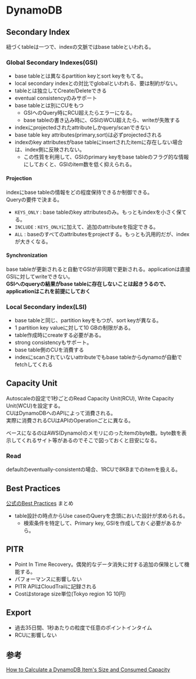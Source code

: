 # DynamoDB

## Secondary Index

紐づくtableは一つで、indexの文脈ではbase tableといわれる。

### Global Secondary Indexes(GSI)

* base tableとは異なるpartition keyとsort keyをもてる。  
* local secondary indexとの対比でglobalといわれる、要は制約がない。
* tableとは独立してCreate/Deleteできる
* eventual consistencyのみサポート
* base tableとは別にCUをもつ
  * GSIへのQuery時にRCU超えたらエラーになる。
  * base tableの書き込み時に、GSIのWCU超えたら、writeが失敗する  
* indexにprojectedされたattributeしかquery/scanできない
* base table key attributes(primary,sort)は必ずprojectedされる
* indexのkey attributesがbase tableにinsertされたitemに存在しない場合は、index側に反映されない。
  * この性質を利用して、GSIのprimary keyをbase tableのフラグ的な情報にしておくと、GSIのitem数を低く抑えられる。

#### Projection

indexにbase tableの情報をどの程度保持できるか制御できる。  
Queryの要件で決まる。

* `KEYS_ONLY` : base tableのkey attributesのみ。もっともindexを小さく保てる。
* `INCLUDE`   : `KEYS_ONLY`に加えて、追加のattributeを指定できる。
* `ALL`       : baseのすべてのattributesをprojectする。もっとも汎用的だが、indexが大きくなる。


#### Synchronization

base tableが更新されると自動でGSIが非同期で更新される。applicationは直接GSIに対してwriteできない。  
**GSIへのqueryの結果がbase tableに存在しないことは起きうるので、applicationはこれを前提にしておく**


### Local Secondary index(LSI)

* base tableと同じ、partition keyをもつが、sort keyが異なる。  
* 1 partition key valueに対して10 GBの制限がある。
* table作成時にcreateする必要がある。
* strong consistencyもサポート。
* base table側のCUを消費する
* indexにscanされていないattributeでもbase tableからdynamoが自動でfetchしてくれる


## Capacity Unit

Autoscaleの設定で1秒ごとのRead Capacity Unit(RCU), Write Capacity Unit(WCU)を設定する。  
CUはDynamoDBへのAPIによって消費される。  
実際に消費されるCUはAPIのOperationごとに異なる。

ベースになるのはAWS(Dynamo)のメモリにのったitemのbyte数。byte数を表示してくれるサイト等があるのでそこで図っておくと目安になる。

### Read

defaultのeventually-consistentの場合、1RCUで8KBまでのitemを扱える。

## Best Practices

[公式のBest Practices](https://docs.aws.amazon.com/amazondynamodb/latest/developerguide/best-practices.html) まとめ

* table設計の時点からUse caseのQueryを念頭においた設計が求められる。
  * 検索条件を特定して、Primary key, GSIを作成しておく必要があるから。
    
## PITR

* Point In Time Recovery。偶発的なデータ消失に対する追加の保険として機能する。
* パフォーマンスに影響しない
* PITR APIはCloudTrailに記録される
* Costはstorage size単位(Tokyo region 1G 10円)
    
## Export

* 過去35日間、1秒あたりの粒度で任意のポイントインタイム
* RCUに影響しない


## 参考

[How to Calculate a DynamoDB Item's Size and Consumed Capacity](https://zaccharles.medium.com/calculating-a-dynamodb-items-size-and-consumed-capacity-d1728942eb7c)

